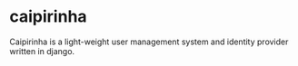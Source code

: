 # caipirinha
Caipirinha is a light-weight user management system and identity provider written in django.
